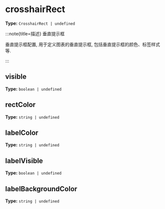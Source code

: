 # crosshairRect

**Type:** `CrosshairRect | undefined`

:::note{title=描述}
垂直提示框



垂直提示框配置, 用于定义图表的垂直提示框, 包括垂直提示框的颜色、标签样式等.

:::


## visible

**Type:** `boolean | undefined`

## rectColor

**Type:** `string | undefined`

## labelColor

**Type:** `string | undefined`

## labelVisible

**Type:** `boolean | undefined`

## labelBackgroundColor

**Type:** `string | undefined`

